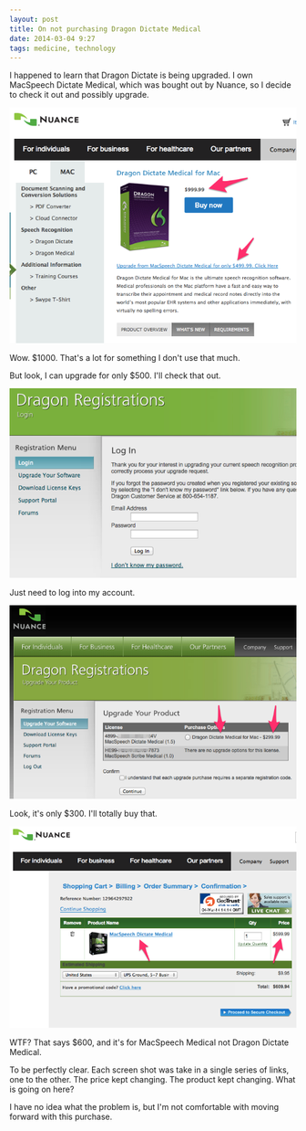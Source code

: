 ```yaml
---
layout: post
title: On not purchasing Dragon Dictate Medical
date: 2014-03-04 9:27  
tags: medicine, technology
---
```

I happened to learn that Dragon Dictate is being upgraded. I own MacSpeech Dictate Medical, which was bought out by Nuance, so I decide to check it out and possibly upgrade.

[![](/images/Dragon-01.png)](/images/Dragon-01.png) 
 
Wow. $1000. That's a lot for something I don't use that much.

But look, I can upgrade for only $500. I'll check that out.

[![](/images/Dragon-02.png)](/images/Dragon-02.png) 

Just need to log into my account.

[![](/images/Dragon-03.png)](/images/Dragon-03.png) 

Look, it's only $300. I'll totally buy that.

[![](/images/Dragon-04.png)](/images/Dragon-04.png) 

WTF? That says $600, and it's for MacSpeech Medical not Dragon Dictate Medical.

To be perfectly clear. Each screen shot was take in a single series of links, one to the other. The price kept changing. The product kept changing. What is going on here?

I have no idea what the problem is, but I'm not comfortable with moving forward with this purchase. 